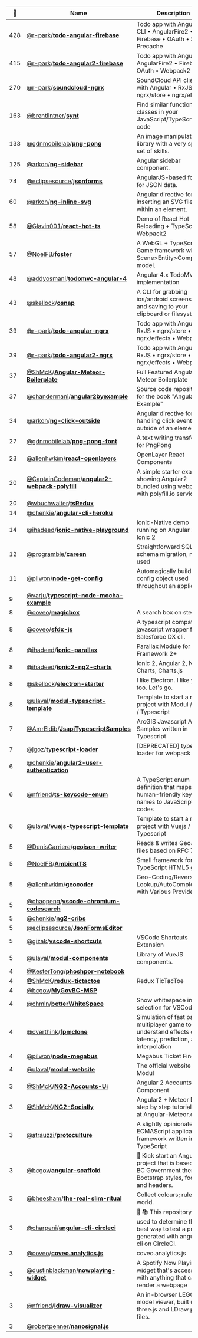 |:star2: | Name | Description | 🌍|
|---|---|---|---|
|428|[@r-park](https://github.com/r-park)/[**todo-angular-firebase**](https://github.com/r-park/todo-angular-firebase)|Todo app with Angular CLI • AngularFire2 • Firebase • OAuth • SW-Precache|[:arrow_upper_right:](https://ng2-todo-app.firebaseapp.com)|
|415|[@r-park](https://github.com/r-park)/[**todo-angular2-firebase**](https://github.com/r-park/todo-angular2-firebase)|Todo app with Angular2 • AngularFire2 • Firebase • OAuth • Webpack2|[:arrow_upper_right:](https://ng2-todo-app.firebaseapp.com)|
|270|[@r-park](https://github.com/r-park)/[**soundcloud-ngrx**](https://github.com/r-park/soundcloud-ngrx)|SoundCloud API client with Angular • RxJS • ngrx/store • ngrx/effects|[:arrow_upper_right:](https://soundcloud-ngrx.herokuapp.com)|
|163|[@brentlintner](https://github.com/brentlintner)/[**synt**](https://github.com/brentlintner/synt)|Find similar functions and classes in your JavaScript/TypeScript code|[:arrow_upper_right:](https://npmjs.org/synt)|
|133|[@gdnmobilelab](https://github.com/gdnmobilelab)/[**png-pong**](https://github.com/gdnmobilelab/png-pong)|An image manipulation library with a very specific set of skills.||
|125|[@arkon](https://github.com/arkon)/[**ng-sidebar**](https://github.com/arkon/ng-sidebar)|Angular sidebar component.|[:arrow_upper_right:](https://echeung.me/ng-sidebar)|
|74|[@eclipsesource](https://github.com/eclipsesource)/[**jsonforms**](https://github.com/eclipsesource/jsonforms)|AngularJS-based forms for JSON data.||
|60|[@arkon](https://github.com/arkon)/[**ng-inline-svg**](https://github.com/arkon/ng-inline-svg)|Angular directive for inserting an SVG file inline within an element.|[:arrow_upper_right:](https://echeung.me/ng-inline-svg/)|
|58|[@Glavin001](https://github.com/Glavin001)/[**react-hot-ts**](https://github.com/Glavin001/react-hot-ts)|Demo of React Hot Reloading + TypeScript + Webpack2||
|57|[@NoelFB](https://github.com/NoelFB)/[**foster**](https://github.com/NoelFB/foster)|A WebGL + TypeScript 2D Game framework with a Scene>Entity>Component model.||
|48|[@addyosmani](https://github.com/addyosmani)/[**todomvc-angular-4**](https://github.com/addyosmani/todomvc-angular-4)|Angular 4.x TodoMVC implementation||
|43|[@skellock](https://github.com/skellock)/[**osnap**](https://github.com/skellock/osnap)|A CLI for grabbing ios/android screenshots and saving to your clipboard or filesystem.||
|39|[@r-park](https://github.com/r-park)/[**todo-angular-ngrx**](https://github.com/r-park/todo-angular-ngrx)|Todo app with Angular • RxJS • ngrx/store • ngrx/effects • Webpack||
|39|[@r-park](https://github.com/r-park)/[**todo-angular2-ngrx**](https://github.com/r-park/todo-angular2-ngrx)|Todo app with Angular • RxJS • ngrx/store • ngrx/effects • Webpack||
|37|[@ShMcK](https://github.com/ShMcK)/[**Angular-Meteor-Boilerplate**](https://github.com/ShMcK/Angular-Meteor-Boilerplate)|Full Featured Angular Meteor Boilerplate||
|37|[@chandermani](https://github.com/chandermani)/[**angular2byexample**](https://github.com/chandermani/angular2byexample)|Source code repository for the book "Angular2 by Example"||
|34|[@arkon](https://github.com/arkon)/[**ng-click-outside**](https://github.com/arkon/ng-click-outside)|Angular directive for handling click events outside of an element.|[:arrow_upper_right:](https://echeung.me/ng-click-outside/)|
|27|[@gdnmobilelab](https://github.com/gdnmobilelab)/[**png-pong-font**](https://github.com/gdnmobilelab/png-pong-font)|A text writing transformer for PngPong||
|23|[@allenhwkim](https://github.com/allenhwkim)/[**react-openlayers**](https://github.com/allenhwkim/react-openlayers)|OpenLayer React Components||
|20|[@CaptainCodeman](https://github.com/CaptainCodeman)/[**angular2-webpack-polyfill**](https://github.com/CaptainCodeman/angular2-webpack-polyfill)|A simple starter example showing Angular2 bundled using webpack with polyfill.io service.|[:arrow_upper_right:](http://captain-codeman.appspot.com/)|
|20|[@wbuchwalter](https://github.com/wbuchwalter)/[**tsRedux**](https://github.com/wbuchwalter/tsRedux)|||
|14|[@chenkie](https://github.com/chenkie)/[**angular-cli-heroku**](https://github.com/chenkie/angular-cli-heroku)|||
|14|[@ihadeed](https://github.com/ihadeed)/[**ionic-native-playground**](https://github.com/ihadeed/ionic-native-playground)|Ionic-Native demo running on Angular 2 and Ionic 2||
|12|[@programble](https://github.com/programble)/[**careen**](https://github.com/programble/careen)|Straightforward SQL schema migration, never used||
|11|[@pilwon](https://github.com/pilwon)/[**node-get-config**](https://github.com/pilwon/node-get-config)|Automagically build a config object used throughout an application||
|9|[@varju](https://github.com/varju)/[**typescript-node-mocha-example**](https://github.com/varju/typescript-node-mocha-example)|||
|8|[@coveo](https://github.com/coveo)/[**magicbox**](https://github.com/coveo/magicbox)|A search box on steroids|[:arrow_upper_right:](https://github.com/coveo/magicbox)|
|8|[@coveo](https://github.com/coveo)/[**sfdx-js**](https://github.com/coveo/sfdx-js)|A typescript compatible javascript wrapper for Salesforce DX cli.||
|8|[@ihadeed](https://github.com/ihadeed)/[**ionic-parallax**](https://github.com/ihadeed/ionic-parallax)|Parallax Module for Ionic Framework 2+||
|8|[@ihadeed](https://github.com/ihadeed)/[**ionic2-ng2-charts**](https://github.com/ihadeed/ionic2-ng2-charts)|Ionic 2, Angular 2, Ng2-Charts, Charts.js||
|8|[@skellock](https://github.com/skellock)/[**electron-starter**](https://github.com/skellock/electron-starter)|I like Electron. I like you too. Let's go.|[:arrow_upper_right:](https://skellock.github.io/electron-starter)|
|8|[@ulaval](https://github.com/ulaval)/[**modul-typescript-template**](https://github.com/ulaval/modul-typescript-template)|Template to start a new project with Modul / Vuejs / Typescript||
|7|[@AmrEldib](https://github.com/AmrEldib)/[**JsapiTypescriptSamples**](https://github.com/AmrEldib/JsapiTypescriptSamples)|ArcGIS Javascript API Samples written in Typescript|[:arrow_upper_right:](http://amreldib.com/JsapiTypescriptSamples/)|
|7|[@jgoz](https://github.com/jgoz)/[**typescript-loader**](https://github.com/jgoz/typescript-loader)|[DEPRECATED] typescript loader for webpack|[:arrow_upper_right:](https://github.com/andreypopp/typescript-loader)|
|6|[@chenkie](https://github.com/chenkie)/[**angular2-user-authentication**](https://github.com/chenkie/angular2-user-authentication)|||
|6|[@nfriend](https://github.com/nfriend)/[**ts-keycode-enum**](https://github.com/nfriend/ts-keycode-enum)|A TypeScript enum definition that maps human-friendly key names to JavaScript key codes||
|6|[@ulaval](https://github.com/ulaval)/[**vuejs-typescript-template**](https://github.com/ulaval/vuejs-typescript-template)|Template to start a new project with Vuejs / Typescript||
|5|[@DenisCarriere](https://github.com/DenisCarriere)/[**geojson-writer**](https://github.com/DenisCarriere/geojson-writer)|Reads & writes GeoJSON files based on RFC 7946|[:arrow_upper_right:](http://www.macwright.org/2016/11/07/the-geojson-ietf-standard.html)|
|5|[@NoelFB](https://github.com/NoelFB)/[**AmbientTS**](https://github.com/NoelFB/AmbientTS)|Small framework for TypeScript HTML5 games||
|5|[@allenhwkim](https://github.com/allenhwkim)/[**geocoder**](https://github.com/allenhwkim/geocoder)|Geo-Coding/Reverse-Lookup/AutoComplete with Various Providers||
|5|[@chaopeng](https://github.com/chaopeng)/[**vscode-chromium-codesearch**](https://github.com/chaopeng/vscode-chromium-codesearch)|||
|5|[@chenkie](https://github.com/chenkie)/[**ng2-cribs**](https://github.com/chenkie/ng2-cribs)|||
|5|[@eclipsesource](https://github.com/eclipsesource)/[**JsonFormsEditor**](https://github.com/eclipsesource/JsonFormsEditor)|||
|5|[@gizak](https://github.com/gizak)/[**vscode-shortcuts**](https://github.com/gizak/vscode-shortcuts)|VSCode Shortcuts Extension||
|5|[@ulaval](https://github.com/ulaval)/[**modul-components**](https://github.com/ulaval/modul-components)|Library of VueJS components.||
|4|[@KesterTong](https://github.com/KesterTong)/[**phoshpor-notebook**](https://github.com/KesterTong/phoshpor-notebook)|||
|4|[@ShMcK](https://github.com/ShMcK)/[**redux-tictactoe**](https://github.com/ShMcK/redux-tictactoe)|Redux TicTacToe||
|4|[@bcgov](https://github.com/bcgov)/[**MyGovBC-MSP**](https://github.com/bcgov/MyGovBC-MSP)|||
|4|[@chmln](https://github.com/chmln)/[**betterWhiteSpace**](https://github.com/chmln/betterWhiteSpace)|Show whitespace in selection for VSCode|[:arrow_upper_right:](https://marketplace.visualstudio.com/items?itemName=chmln.better-whitespace)|
|4|[@overthink](https://github.com/overthink)/[**fpmclone**](https://github.com/overthink/fpmclone)|Simulation of fast paced multiplayer game to better understand effects of latency, prediction, and interpolation|[:arrow_upper_right:](http://www.proofbyexample.com/multiplayer-game-architecture.html)|
|4|[@pilwon](https://github.com/pilwon)/[**node-megabus**](https://github.com/pilwon/node-megabus)|Megabus Ticket Finder||
|4|[@ulaval](https://github.com/ulaval)/[**modul-website**](https://github.com/ulaval/modul-website)|The official website of Modul||
|3|[@ShMcK](https://github.com/ShMcK)/[**NG2-Accounts-Ui**](https://github.com/ShMcK/NG2-Accounts-Ui)|Angular 2 Accounts-Ui Component||
|3|[@ShMcK](https://github.com/ShMcK)/[**NG2-Socially**](https://github.com/ShMcK/NG2-Socially)|Angular2 + Meteor Demo: step by step tutorial found at Angular-Meteor.com||
|3|[@atrauzzi](https://github.com/atrauzzi)/[**protoculture**](https://github.com/atrauzzi/protoculture)|A slightly opinionated ECMAScript applications framework written in TypeScript||
|3|[@bcgov](https://github.com/bcgov)/[**angular-scaffold**](https://github.com/bcgov/angular-scaffold)|🚀 Kick start an Angular 4 project that is based on BC Government themed Bootstrap styles, footers and headers.  |[:arrow_upper_right:](https://angular-scaffold-demo.pathfinder.gov.bc.ca/)|
|3|[@bheesham](https://github.com/bheesham)/[**the-real-slim-ritual**](https://github.com/bheesham/the-real-slim-ritual)|Collect colours; rule the world.||
|3|[@charpeni](https://github.com/charpeni)/[**angular-cli-circleci**](https://github.com/charpeni/angular-cli-circleci)|:wrench: :books: This repository was used to determine the best way to test a project generated with angular-cli on CircleCI.||
|3|[@coveo](https://github.com/coveo)/[**coveo.analytics.js**](https://github.com/coveo/coveo.analytics.js)|coveo.analytics.js||
|3|[@dustinblackman](https://github.com/dustinblackman)/[**nowplaying-widget**](https://github.com/dustinblackman/nowplaying-widget)|A Spotify Now Playing widget that's accessible with anything that can render a webpage||
|3|[@nfriend](https://github.com/nfriend)/[**ldraw-visualizer**](https://github.com/nfriend/ldraw-visualizer)|An in-browser LEGO model viewer, built using three.js and LDraw part files.|[:arrow_upper_right:](http://nathanfriend.io/ldraw-visualizer/)|
|3|[@robertpenner](https://github.com/robertpenner)/[**nanosignal.js**](https://github.com/robertpenner/nanosignal.js)|||

